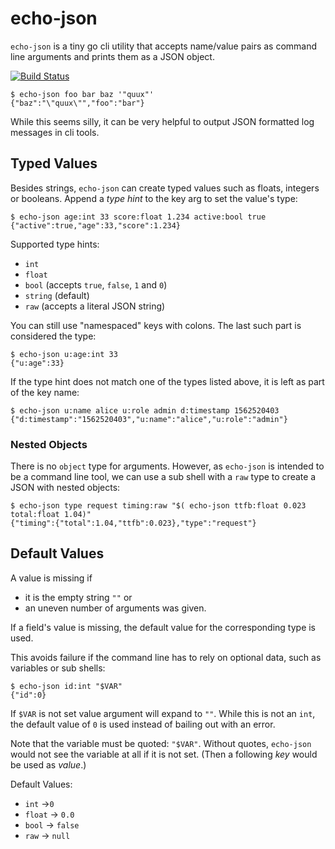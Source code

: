 echo-json
==================

`echo-json` is a tiny go cli utility that accepts name/value pairs as command
line arguments and prints them as a JSON object.

[![Build Status](https://travis-ci.com/filex/echo-json.svg?branch=master)](https://travis-ci.com/filex/echo-json)

```
$ echo-json foo bar baz '"quux"'
{"baz":"\"quux\"","foo":"bar"}
```

While this seems silly, it can be very helpful to output JSON formatted log
messages in cli tools.

Typed Values
-------------------

Besides strings, `echo-json` can create typed values such as floats,
integers or booleans. Append a _type hint_ to the key arg to set the value's type:

```
$ echo-json age:int 33 score:float 1.234 active:bool true
{"active":true,"age":33,"score":1.234}
```

Supported type hints:

* `int`
* `float`
* `bool` (accepts `true`, `false`, `1` and `0`)
* `string` (default)
* `raw` (accepts a literal JSON string)

You can still use "namespaced" keys with colons. The last such part is
considered the type:

```
$ echo-json u:age:int 33
{"u:age":33}
```

If the type hint does not match one of the types listed above, it is left
as part of the key name:

```
$ echo-json u:name alice u:role admin d:timestamp 1562520403
{"d:timestamp":"1562520403","u:name":"alice","u:role":"admin"}
```

### Nested Objects

There is no `object` type for arguments. However, as `echo-json` is intended to be a command line tool, we can use a sub shell with a `raw` type to create a JSON with nested objects:

```
$ echo-json type request timing:raw "$( echo-json ttfb:float 0.023 total:float 1.04)"
{"timing":{"total":1.04,"ttfb":0.023},"type":"request"}
```


## Default Values

A value is missing if

* it is the empty string `""` or
* an uneven number of arguments was given.

If a field's value is missing, the default value for the corresponding type is used.

This avoids failure if the command line has to rely on optional data, such as variables or sub shells:

```shell
$ echo-json id:int "$VAR"
{"id":0}
```

If `$VAR` is not set value argument will expand to `""`. While this is not an `int`, the default value of `0` is used instead of bailing out with an error.

Note that the variable must be quoted: `"$VAR"`. Without quotes, `echo-json` would not see the variable at all if it is not set. (Then a following _key_ would be used as _value_.)

Default Values:

* `int` →`0`
* `float` → `0.0`
* `bool` → `false`
* `raw` → `null`
